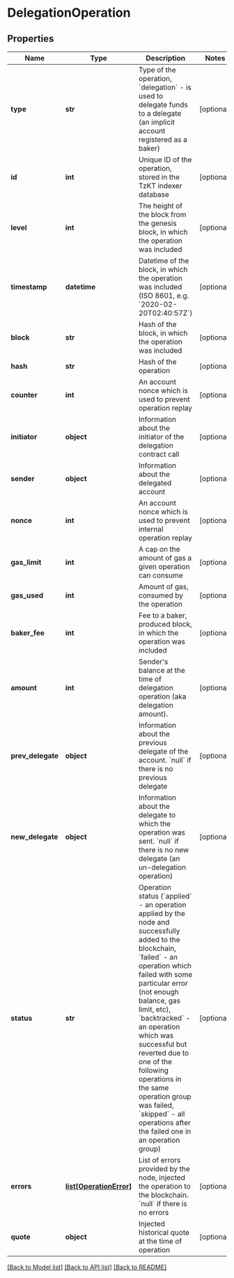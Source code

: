 # DelegationOperation

## Properties
Name | Type | Description | Notes
------------ | ------------- | ------------- | -------------
**type** | **str** | Type of the operation, &#x60;delegation&#x60; -  is used to delegate funds to a delegate (an implicit account registered as a baker) | [optional] 
**id** | **int** | Unique ID of the operation, stored in the TzKT indexer database | [optional] 
**level** | **int** | The height of the block from the genesis block, in which the operation was included | [optional] 
**timestamp** | **datetime** | Datetime of the block, in which the operation was included (ISO 8601, e.g. &#x60;2020-02-20T02:40:57Z&#x60;) | [optional] 
**block** | **str** | Hash of the block, in which the operation was included | [optional] 
**hash** | **str** | Hash of the operation | [optional] 
**counter** | **int** | An account nonce which is used to prevent operation replay | [optional] 
**initiator** | **object** | Information about the initiator of the delegation contract call | [optional] 
**sender** | **object** | Information about the delegated account | [optional] 
**nonce** | **int** | An account nonce which is used to prevent internal operation replay | [optional] 
**gas_limit** | **int** | A cap on the amount of gas a given operation can consume | [optional] 
**gas_used** | **int** | Amount of gas, consumed by the operation | [optional] 
**baker_fee** | **int** | Fee to a baker, produced block, in which the operation was included | [optional] 
**amount** | **int** | Sender&#x27;s balance at the time of delegation operation (aka delegation amount). | [optional] 
**prev_delegate** | **object** | Information about the previous delegate of the account. &#x60;null&#x60; if there is no previous delegate | [optional] 
**new_delegate** | **object** | Information about the delegate to which the operation was sent. &#x60;null&#x60; if there is no new delegate (an un-delegation operation) | [optional] 
**status** | **str** | Operation status (&#x60;applied&#x60; - an operation applied by the node and successfully added to the blockchain, &#x60;failed&#x60; - an operation which failed with some particular error (not enough balance, gas limit, etc), &#x60;backtracked&#x60; - an operation which was successful but reverted due to one of the following operations in the same operation group was failed, &#x60;skipped&#x60; - all operations after the failed one in an operation group) | [optional] 
**errors** | [**list[OperationError]**](OperationError.md) | List of errors provided by the node, injected the operation to the blockchain. &#x60;null&#x60; if there is no errors | [optional] 
**quote** | **object** | Injected historical quote at the time of operation | [optional] 

[[Back to Model list]](../README.md#documentation-for-models) [[Back to API list]](../README.md#documentation-for-api-endpoints) [[Back to README]](../README.md)

